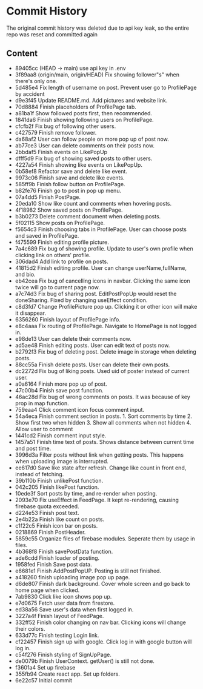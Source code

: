 # Commit History

The original commit history was deleted due to api key leak, so the entire repo was reset and committed again

## Content

* 89405cc (HEAD -> main) use api key in .env
* 3f89aa8 (origin/main, origin/HEAD) Fix showing follower"s" when there's only one.
* 5d485e4 Fix length of username on post. Prevent user go to ProfilePage by accident
* d9e3f45 Update README.md. Add pictures and website link.
* 70d8884 Finish placeholders of ProfilePage tab.
* a81ba1f Show followed posts first, then recommended.
* 1841da6 Finish showing following users on ProfilePage.
* cfcfb2f Fix bug of following other users.
* c427579 Finish remove follower.
* da68af2 User can follow people on more pop up of post now.
* ab77ce3 User can delete comments on their posts now.
* 2bbdaf5 Finish events on LikePopUp
* dfff5d9 Fix bug of showing saved posts to other users.
* 4227a54 Finish showing like events on LikePopUp.
* 0b58ef8 Refactor save and delete like event.
* 9973c06 Finish save and delete like events.
* 585ff9b Finish follow button on ProfilePage.
* b82fe76 Finish go to post in pop up menu.
* 07a4dd5 Finish PostPage.
* 20eda10 Show like count and comments when hovering posts.
* 4f18982 Show saved posts on ProfilePage.
* b3b0273 Delete comment document when deleting posts.
* 5f02115 Show posts on ProfilePage.
* f5654c3 Finish choosing tabs in ProfilePage. User can choose posts and saved in ProfilePage.
* f475599 Finish editing profile picture.
* 7a4c689 Fix bug of showing profile. Update to user's own profile when clicking link on others' profile.
* 306dad4 Add link to profile on posts.
* 41815d2 Finish editing profile. User can change userName,fullName, and bio.
* eb42cea Fix bug of cancelling icons in navbar. Clicking the same icon twice will go to current page now.
* a7c74d3 Fix bug of sharing post. EditPostPopUp would reset the doneSharing. Fixed by changing useEffect condition.
* c8d3fd7 Change ProfilePicture pop up. Clicking it or other icon will make it disappear.
* 6356260 Finish layout of ProfilePage info.
* e8c4aaa Fix routing of ProfilePage. Navigate to HomePage is not logged in.
* e98de13 User can delete their comments now.
* ad5ae48 Finish editing posts. User can edit text of posts now.
* b2792f3 Fix bug of deleting post. Delete image in storage when deleting posts.
* 88cc55a Finish delete posts. User can delete their own posts.
* dc2272d Fix bug of liking posts. Used uid of poster instead of current user.
* a0a6164 Finish more pop up of post.
* 47c00b4 Finish save post function.
* 46ac28d Fix bug of wrong comments on posts. It was because of key prop in map function.
* 759eaa4 Click comment icon focus comment input.
* 54a4eca Finish comment section in posts. 1. Sort comments by time 2. Show first two when hidden 3. Show all comments when not hidden 4. Allow user to comment
* 1441cd2 Finish comment input style.
* 1457a51 Finish time text of posts. Shows distance between current time and post time.
* 3996d3a Filter posts without link when getting posts. This happens when uploading image is interrupted.
* ee617d0 Save like state after refresh. Change like count in front end, instead of fetching.
* 39b110b Finish unlikePost function.
* 042c205 Finish likePost function.
* 10ede3f Sort posts by time, and re-render when posting.
* 2093e70 Fix useEffect in FeedPage. It kept re-rendering, causing firebase quota exceeded.
* d224e53 Finish post text.
* 2e4b22a Finish like count on posts.
* c1f22c5 Finish icon bar on posts.
* 0218869 Finish PostHeader.
* 5859c55 Organize files of firebase modules. Seperate them by usage in files.
* 4b368f8 Finish savePostData function.
* ade6cdd Finish loader of posting.
* 1958fed Finish Save post data.
* e6681e1 Finish AddPostPopUP. Posting is still not finished.
* a418260 finish uploading image pop up page.
* d6de807 Finish dark background. Cover whole screen and go back to home page when clicked.
* 7ab9830 Click like icon shows pop up.
* e7d0675 Fetch user data from firestore.
* ed38a56 Save user's data when first logged in.
* 3227a4f Finish layout of FeedPage.
* 332ff52 Finish color changing on nav bar. Clicking icons will change their colors.
* 633d77c Finish testing Login link.
* cf22457 Finish sign up with google. Click log in with google button will log in.
* c54f276 Finish styling of SignUpPage.
* de0079b Finish UserContext. getUser() is still not done.
* f3601a4 Set up firebase
* 355fb94 Create react app. Set up folders.
* 6e22c57 Initial commit
